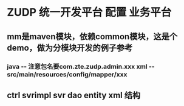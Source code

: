 # ZUDP 统一开发平台 配置   业务平台

## mm是maven模块，依赖common模块，这是个demo，做为分模块开发的例子参考
 
### java -- 注意包名要com.zte.zudp.admin.xxx      xml -- src/main/resources/config/mapper/xxx

## ctrl  svrimpl  svr dao  entity  xml  结构    